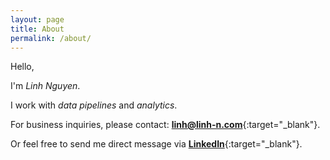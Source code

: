 ```yaml
---
layout: page
title: About
permalink: /about/
---
```


Hello,

I'm _Linh Nguyen_.

I work with _data pipelines_ and _analytics_.

For business inquiries, please contact: [**linh@linh-n.com**](mailto:linh@linh-n.com){:target="_blank"}.

Or feel free to send me direct message via [**LinkedIn**](https://www.linkedin.com/in/linhnde/){:target="_blank"}.
